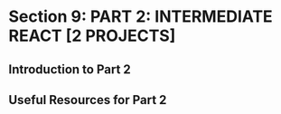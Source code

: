 # Section 9: PART 2: INTERMEDIATE REACT [2 PROJECTS]

## Introduction to Part 2

## Useful Resources for Part 2
